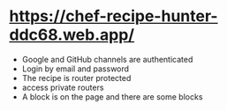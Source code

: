# https://chef-recipe-hunter-ddc68.web.app/
* Google and GitHub channels are authenticated
* Login by email and password
* The recipe is router protected
* access private routers
* A block is on the page and there are some blocks
